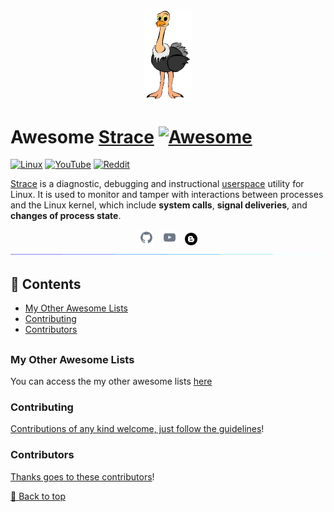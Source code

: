 <p align="center">
    <a href="https://en.wikipedia.org/wiki/Strace">
      <img width="15%" src="https://github.com/cybersecurity-dev/cybersecurity-dev/blob/main/assets/Strace_logo.svg" />
    </a>
</p>

# Awesome [Strace](https://man7.org/linux/man-pages/man1/strace.1.html) [![Awesome](https://awesome.re/badge.svg)](https://awesome.re)
[![Linux](https://img.shields.io/badge/Linux-FCC624?style=for-the-badge&logo=linux&logoColor=black)](https://elixir.bootlin.com/linux/v6.17/source)
[![YouTube](https://img.shields.io/badge/YouTube-%23FF0000.svg?style=for-the-badge&logo=YouTube&logoColor=white)]()
[![Reddit](https://img.shields.io/badge/Reddit-FF4500?style=for-the-badge&logo=reddit&logoColor=white)](https://www.reddit.com/r/debugging/new/)

[Strace](https://github.com/strace/strace) is a diagnostic, debugging and instructional [userspace](https://en.wikipedia.org/wiki/User_space_and_kernel_space) utility for Linux.  It is used to monitor and tamper with interactions between processes and the Linux kernel, which include **system calls**, **signal deliveries**, and **changes of process state**.
<p align="center">
    <a href="https://github.com/cybersecurity-dev/"><img height="25" src="https://github.com/cybersecurity-dev/cybersecurity-dev/blob/main/assets/github.svg" alt="GitHub"></a>
    &nbsp;
    <a href="https://www.youtube.com/@CyberThreatDefence"><img height="25" src="https://github.com/cybersecurity-dev/cybersecurity-dev/blob/main/assets/youtube.svg" alt="YouTube"></a>
    &nbsp;
    <a href="https://cyberthreatdefence.com/my_awesome_lists"><img height="20" src="https://github.com/cybersecurity-dev/cybersecurity-dev/blob/main/assets/blog.svg" alt="My Awesome Lists"></a>
    <img src="https://github.com/cybersecurity-dev/cybersecurity-dev/blob/main/assets/bar.gif">
</p>

## 📖 Contents
- [My Other Awesome Lists](#my-other-awesome-lists)
- [Contributing](#contributing)
- [Contributors](#contributors)

##

### My Other Awesome Lists
You can access the my other awesome lists [here](https://cyberthreatdefence.com/my_awesome_lists)

### Contributing
[Contributions of any kind welcome, just follow the guidelines](contributing.md)!

### Contributors
[Thanks goes to these contributors](https://github.com/cybersecurity-dev/awesome-strace/graphs/contributors)!

[🔼 Back to top](#awesome-strace-)
